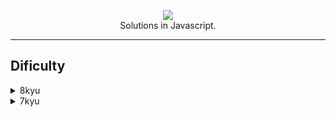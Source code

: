 <p align="center"><img src="https://www.codewars.com/users/gisellesouz/badges/large"/><br/>
      Solutions in Javascript.

  <hr></hr>
    </p>
    
## Dificulty 
  
  <details><summary>8kyu</summary>
  <br/>
  
  | Challenge | Solution |
|:----------:|:-------------:|
| Opposite number| [opposit.js](https://github.com/gisellesouz/codeWarsSolutions/blob/master/solutions/opposite.js)|
| Convert number to reversed array of digits| [convertnumber.js](https://github.com/gisellesouz/codeWarsSolutions/blob/master/solutions/convertnumber.js)|
| Remove String Spaces| [removeStringSpaces.js](https://github.com/gisellesouz/codeWarsSolutions/blob/master/solutions/removeStringSpaces.js)|
| Is n divisible by x and y?| [isDivisible.js](https://github.com/gisellesouz/codeWarsSolutions/blob/master/solutions/isDivisible.js)|
| Is n divisible by x and y?| [isDivisible.js](https://github.com/gisellesouz/codeWarsSolutions/blob/master/solutions/isDivisible.js) |
| Even or Odd?| [evenorodd.js](https://github.com/gisellesouz/codeWarsSolutions/blob/master/solutions/evenorodd.js)| 
 </details>
  <details><summary>7kyu</summary>
  <br/>
  
  | Challenge | Solution |
|:----------:|:-------------:|
| Exes and Ohs|[exesandohs.js](https://github.com/gisellesouz/codeWarsSolutions/blob/master/solutions/exesandohs.js)| 
| Shortest Word | [shortestWord.js](https://github.com/gisellesouz/codeWarsSolutions/blob/master/solutions/7kyu/shortestWord.js)|

 </details>
